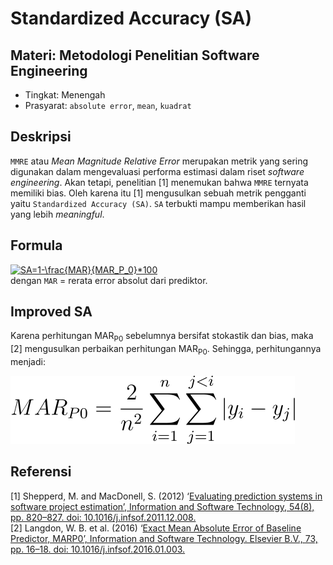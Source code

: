# Standardized Accuracy (SA)
## Materi: Metodologi Penelitian Software Engineering
* Tingkat: Menengah
* Prasyarat: `absolute error`, `mean`, `kuadrat`
## Deskripsi
`MMRE` atau _Mean Magnitude Relative Error_ merupakan metrik yang sering digunakan dalam mengevaluasi performa estimasi dalam riset _software engineering_. Akan tetapi, penelitian [1] menemukan bahwa `MMRE` ternyata memiliki bias. Oleh karena itu [1] mengusulkan sebuah metrik pengganti yaitu `Standardized Accuracy (SA)`. `SA` terbukti mampu memberikan hasil yang lebih _meaningful_.

## Formula
<a href="https://www.codecogs.com/eqnedit.php?latex=SA=1-\frac{MAR}{MAR_P_0}*100" target="_blank"><img src="https://latex.codecogs.com/svg.latex?SA=1-\frac{MAR}{MAR_P_0}*100" title="SA=1-\frac{MAR}{MAR_P_0}*100" /></a><br>
dengan `MAR` = rerata error absolut dari prediktor.

## Improved SA
Karena perhitungan MAR<sub>P0</sub> sebelumnya bersifat stokastik dan bias, maka [2] mengusulkan perbaikan perhitungan MAR<sub>P0</sub>. Sehingga, perhitungannya menjadi: <p>
![](mar_p0.svg)

## Referensi
[1] Shepperd, M. and MacDonell, S. (2012) ‘[Evaluating prediction systems in software project estimation’, Information and Software Technology, 54(8), pp. 820–827. doi: 10.1016/j.infsof.2011.12.008.](https://www.sciencedirect.com/science/article/pii/S095058491200002X) <br>
[2] Langdon, W. B. et al. (2016) ‘[Exact Mean Absolute Error of Baseline Predictor, MARP0’, Information and Software Technology. Elsevier B.V., 73, pp. 16–18. doi: 10.1016/j.infsof.2016.01.003.](https://linkinghub.elsevier.com/retrieve/pii/S0950584916000057)
